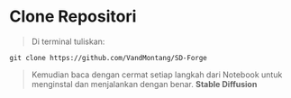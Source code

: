 ﻿# Clone Repositori
> Di terminal tuliskan:
```
git clone https://github.com/VandMontang/SD-Forge
```
> Kemudian baca dengan cermat setiap langkah dari Notebook untuk menginstal dan menjalankan dengan benar. **Stable Diffusion**